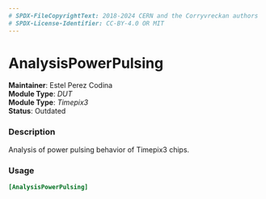 ```yaml
---
# SPDX-FileCopyrightText: 2018-2024 CERN and the Corryvreckan authors
# SPDX-License-Identifier: CC-BY-4.0 OR MIT
---
```

# AnalysisPowerPulsing
**Maintainer**: Estel Perez Codina  
**Module Type**: *DUT*  
**Module Type**: *Timepix3*  
**Status**: Outdated

### Description
Analysis of power pulsing behavior of Timepix3 chips.

### Usage
```toml
[AnalysisPowerPulsing]

```
